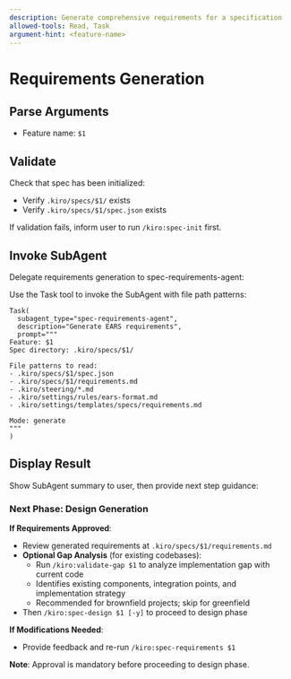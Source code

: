 ```yaml
---
description: Generate comprehensive requirements for a specification
allowed-tools: Read, Task
argument-hint: <feature-name>
---
```


# Requirements Generation

## Parse Arguments

- Feature name: `$1`

## Validate

Check that spec has been initialized:

- Verify `.kiro/specs/$1/` exists
- Verify `.kiro/specs/$1/spec.json` exists

If validation fails, inform user to run `/kiro:spec-init` first.

## Invoke SubAgent

Delegate requirements generation to spec-requirements-agent:

Use the Task tool to invoke the SubAgent with file path patterns:

```
Task(
  subagent_type="spec-requirements-agent",
  description="Generate EARS requirements",
  prompt="""
Feature: $1
Spec directory: .kiro/specs/$1/

File patterns to read:
- .kiro/specs/$1/spec.json
- .kiro/specs/$1/requirements.md
- .kiro/steering/*.md
- .kiro/settings/rules/ears-format.md
- .kiro/settings/templates/specs/requirements.md

Mode: generate
"""
)
```

## Display Result

Show SubAgent summary to user, then provide next step guidance:

### Next Phase: Design Generation

**If Requirements Approved**:

- Review generated requirements at `.kiro/specs/$1/requirements.md`
- **Optional Gap Analysis** (for existing codebases):
  - Run `/kiro:validate-gap $1` to analyze implementation gap with current code
  - Identifies existing components, integration points, and implementation strategy
  - Recommended for brownfield projects; skip for greenfield
- Then `/kiro:spec-design $1 [-y]` to proceed to design phase

**If Modifications Needed**:

- Provide feedback and re-run `/kiro:spec-requirements $1`

**Note**: Approval is mandatory before proceeding to design phase.
